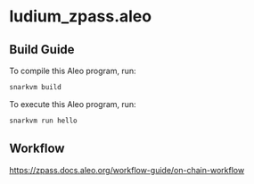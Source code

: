 # ludium_zpass.aleo

## Build Guide

To compile this Aleo program, run:

```bash
snarkvm build
```

To execute this Aleo program, run:

```bash
snarkvm run hello
```

## Workflow

https://zpass.docs.aleo.org/workflow-guide/on-chain-workflow
